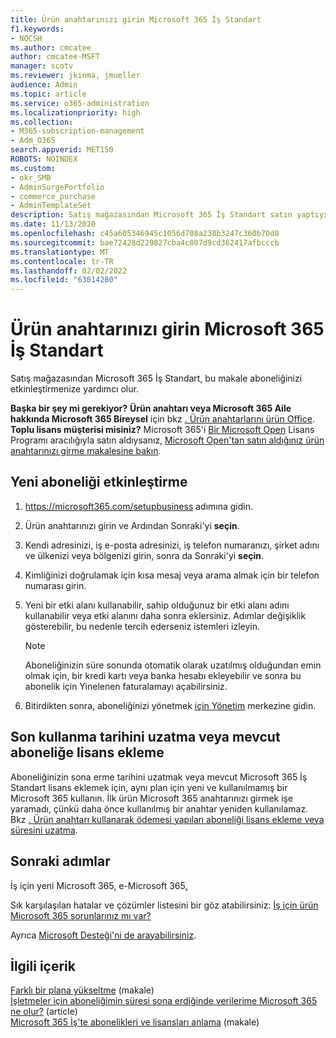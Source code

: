 ```yaml
---
title: Ürün anahtarınızı girin Microsoft 365 İş Standart
f1.keywords:
- NOCSH
ms.author: cmcatee
author: cmcatee-MSFT
manager: scotv
ms.reviewer: jkinma, jmueller
audience: Admin
ms.topic: article
ms.service: o365-administration
ms.localizationpriority: high
ms.collection:
- M365-subscription-management
- Adm_O365
search.appverid: MET150
ROBOTS: NOINDEX
ms.custom:
- okr_SMB
- AdminSurgePortfolio
- commerce_purchase
- AdminTemplateSet
description: Satış mağazasından Microsoft 365 İş Standart satın yaptıysanız, ürün anahtarını nasıl kullanılasınız ve aboneliğinizi nasıl etkinleştirebilirsiniz?
ms.date: 11/13/2020
ms.openlocfilehash: c45a605346945c1056d708a238b3247c360b70d8
ms.sourcegitcommit: bae72428d229827cba4c807d9cd362417afbcccb
ms.translationtype: MT
ms.contentlocale: tr-TR
ms.lasthandoff: 02/02/2022
ms.locfileid: "63014280"
---
```

# <a name="enter-your-product-key-for-microsoft-365-business-standard"></a>Ürün anahtarınızı girin Microsoft 365 İş Standart

Satış mağazasından Microsoft 365 İş Standart, bu makale aboneliğinizi etkinleştirmenize yardımcı olur.
  
 **Başka bir şey mi gerekiyor?**
 **Ürün anahtarı veya Microsoft 365 Aile hakkında Microsoft 365 Bireysel** için bkz [. Ürün anahtarlarını ürün Office](https://support.microsoft.com/office/12a5763a-d45c-4685-8c95-a44500213759).  
 **Toplu lisans müşterisi misiniz?** Microsoft 365'i [Bir Microsoft Open](https://go.microsoft.com/fwlink/p/?LinkID=613298) Lisans Programı aracılığıyla satın aldıysanız, [Microsoft Open'tan satın aldığınız ürün anahtarınızı girme makalesine bakın](purchases-from-microsoft-open.md).
  
## <a name="activate-a-new-subscription"></a>Yeni aboneliği etkinleştirme

1. <a href="https://go.microsoft.com/fwlink/p/?LinkId=839911" target="_blank">https://microsoft365.com/setupbusiness</a> adımına gidin.

2. Ürün anahtarınızı girin ve Ardından Sonraki'yi **seçin**.

3. Kendi adresinizi, iş e-posta adresinizi, iş telefon numaranızı, şirket adını ve ülkenizi veya bölgenizi girin, sonra da Sonraki'yi **seçin**.

4. Kimliğinizi doğrulamak için kısa mesaj veya arama almak için bir telefon numarası girin.

5. Yeni bir etki alanı kullanabilir, sahip olduğunuz bir etki alanı adını kullanabilir veya etki alanını daha sonra  eklersiniz. Adımlar değişiklik gösterebilir, bu nedenle tercih ederseniz istemleri izleyin.

    > [!NOTE]
    > Aboneliğinizin süre sonunda otomatik olarak uzatılmış olduğundan emin olmak için, bir kredi kartı veya banka hesabı ekleyebilir ve sonra bu abonelik için Yinelenen faturalamayı açabilirsiniz.[](subscriptions/renew-your-subscription.md#turn-recurring-billing-off-or-on)

6. Bitirdikten sonra, aboneliğinizi yönetmek <a href="https://go.microsoft.com/fwlink/p/?linkid=2024339" target="_blank">için Yönetim</a> merkezine gidin.

## <a name="extend-the-expiration-date-or-add-a-license-to-an-existing-subscription"></a>Son kullanma tarihini uzatma veya mevcut aboneliğe lisans ekleme

Aboneliğinizin sona erme tarihini uzatmak veya mevcut Microsoft 365 İş Standart lisans eklemek için, aynı plan için yeni ve kullanılmamış bir Microsoft 365 kullanın. İlk ürün Microsoft 365 anahtarınızı girmek işe yaramadı, çünkü daha önce kullanılmış bir anahtar yeniden kullanılamaz. Bkz [. Ürün anahtarı kullanarak ödemesi yapılan aboneliği lisans ekleme veya süresini uzatma](licenses/add-licenses-using-product-key.md).

## <a name="next-steps"></a>Sonraki adımlar

İş için yeni Microsoft 365, e-Microsoft 365[.](../admin/setup/setup.md)

Sık karşılaşılan hatalar ve çözümler listesini bir göz atabilirsiniz: [İş için ürün Microsoft 365 sorunlarınız mı var?](product-key-errors-and-solutions.md)
  
Ayrıca [Microsoft Desteği'ni de arayabilirsiniz](../admin/get-help-support.md).

## <a name="related-content"></a>İlgili içerik

[Farklı bir plana yükseltme](./subscriptions/upgrade-to-different-plan.md) (makale)\
[İşletmeler için aboneliğimin süresi sona erdiğinde verilerime Microsoft 365 ne olur?](./subscriptions/what-if-my-subscription-expires.md) (article)\
[Microsoft 365 İş'te abonelikleri ve lisansları anlama](./licenses/subscriptions-and-licenses.md) (makale)
